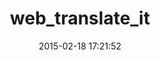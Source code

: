 ---
layout: post
title:  "web_translate_it"
repo:   "atelierconvivialite/webtranslateit"
date:   2015-02-18 17:21:52
gemurl: https://webtranslateit.com
---